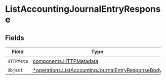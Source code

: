 # ListAccountingJournalEntryResponse


## Fields

| Field                                                                                                                   | Type                                                                                                                    | Required                                                                                                                | Description                                                                                                             |
| ----------------------------------------------------------------------------------------------------------------------- | ----------------------------------------------------------------------------------------------------------------------- | ----------------------------------------------------------------------------------------------------------------------- | ----------------------------------------------------------------------------------------------------------------------- |
| `HTTPMeta`                                                                                                              | [components.HTTPMetadata](../../models/components/httpmetadata.md)                                                      | :heavy_check_mark:                                                                                                      | N/A                                                                                                                     |
| `Object`                                                                                                                | [*operations.ListAccountingJournalEntryResponseBody](../../models/operations/listaccountingjournalentryresponsebody.md) | :heavy_minus_sign:                                                                                                      | N/A                                                                                                                     |